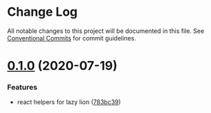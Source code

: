 # Change Log

All notable changes to this project will be documented in this file.
See [Conventional Commits](https://conventionalcommits.org) for commit guidelines.

# [0.1.0](https://github.com/havelaer/lazy-lion/compare/v0.0.3...v0.1.0) (2020-07-19)


### Features

* react helpers for lazy lion ([783bc39](https://github.com/havelaer/lazy-lion/commit/783bc39dd56eb1abba600046bce875f607ed8def))

